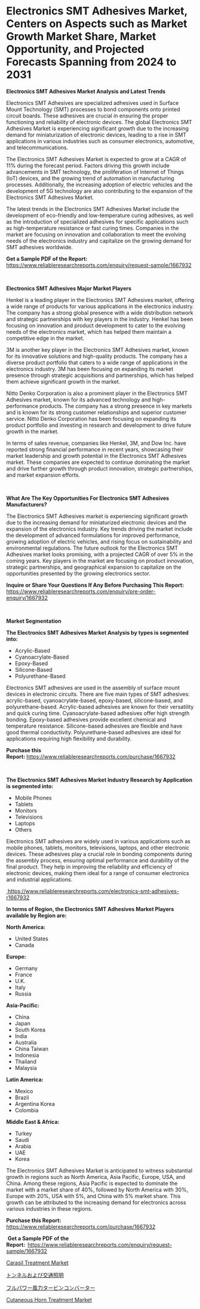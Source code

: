 <p><h1>Electronics SMT Adhesives Market, Centers on Aspects such as Market Growth Market Share, Market Opportunity, and Projected Forecasts Spanning from 2024 to 2031</h1></p><p><strong>Electronics SMT Adhesives Market Analysis and Latest Trends</strong></p>
<p><p>Electronics SMT Adhesives are specialized adhesives used in Surface Mount Technology (SMT) processes to bond components onto printed circuit boards. These adhesives are crucial in ensuring the proper functioning and reliability of electronic devices. The global Electronics SMT Adhesives Market is experiencing significant growth due to the increasing demand for miniaturization of electronic devices, leading to a rise in SMT applications in various industries such as consumer electronics, automotive, and telecommunications.</p><p>The Electronics SMT Adhesives Market is expected to grow at a CAGR of 11% during the forecast period. Factors driving this growth include advancements in SMT technology, the proliferation of Internet of Things (IoT) devices, and the growing trend of automation in manufacturing processes. Additionally, the increasing adoption of electric vehicles and the development of 5G technology are also contributing to the expansion of the Electronics SMT Adhesives Market.</p><p>The latest trends in the Electronics SMT Adhesives Market include the development of eco-friendly and low-temperature curing adhesives, as well as the introduction of specialized adhesives for specific applications such as high-temperature resistance or fast curing times. Companies in the market are focusing on innovation and collaboration to meet the evolving needs of the electronics industry and capitalize on the growing demand for SMT adhesives worldwide.</p></p>
<p><strong>Get a Sample PDF of the Report:&nbsp;</strong> <a href="https://www.reliableresearchreports.com/enquiry/request-sample/1667932">https://www.reliableresearchreports.com/enquiry/request-sample/1667932</a></p>
<p>&nbsp;</p>
<p><strong>Electronics SMT Adhesives Major Market Players</strong></p>
<p><p>Henkel is a leading player in the Electronics SMT Adhesives market, offering a wide range of products for various applications in the electronics industry. The company has a strong global presence with a wide distribution network and strategic partnerships with key players in the industry. Henkel has been focusing on innovation and product development to cater to the evolving needs of the electronics market, which has helped them maintain a competitive edge in the market.</p><p>3M is another key player in the Electronics SMT Adhesives market, known for its innovative solutions and high-quality products. The company has a diverse product portfolio that caters to a wide range of applications in the electronics industry. 3M has been focusing on expanding its market presence through strategic acquisitions and partnerships, which has helped them achieve significant growth in the market.</p><p>Nitto Denko Corporation is also a prominent player in the Electronics SMT Adhesives market, known for its advanced technology and high-performance products. The company has a strong presence in key markets and is known for its strong customer relationships and superior customer service. Nitto Denko Corporation has been focusing on expanding its product portfolio and investing in research and development to drive future growth in the market.</p><p>In terms of sales revenue, companies like Henkel, 3M, and Dow Inc. have reported strong financial performance in recent years, showcasing their market leadership and growth potential in the Electronics SMT Adhesives market. These companies are expected to continue dominating the market and drive further growth through product innovation, strategic partnerships, and market expansion efforts.</p></p>
<p>&nbsp;</p>
<p><strong>What Are The Key Opportunities For Electronics SMT Adhesives Manufacturers?</strong></p>
<p><p>The Electronics SMT Adhesives market is experiencing significant growth due to the increasing demand for miniaturized electronic devices and the expansion of the electronics industry. Key trends driving the market include the development of advanced formulations for improved performance, growing adoption of electric vehicles, and rising focus on sustainability and environmental regulations. The future outlook for the Electronics SMT Adhesives market looks promising, with a projected CAGR of over 5% in the coming years. Key players in the market are focusing on product innovation, strategic partnerships, and geographical expansion to capitalize on the opportunities presented by the growing electronics sector.</p></p>
<p><strong>Inquire or Share Your Questions If Any Before Purchasing This Report:</strong> <a href="https://www.reliableresearchreports.com/enquiry/pre-order-enquiry/1667932">https://www.reliableresearchreports.com/enquiry/pre-order-enquiry/1667932</a></p>
<p>&nbsp;</p>
<p><strong>Market Segmentation</strong></p>
<p><strong>The Electronics SMT Adhesives Market Analysis by types is segmented into:</strong></p>
<p><ul><li>Acrylic-Based</li><li>Cyanoacrylate-Based</li><li>Epoxy-Based</li><li>Silicone-Based</li><li>Polyurethane-Based</li></ul></p>
<p><p>Electronics SMT adhesives are used in the assembly of surface mount devices in electronic circuits. There are five main types of SMT adhesives: acrylic-based, cyanoacrylate-based, epoxy-based, silicone-based, and polyurethane-based. Acrylic-based adhesives are known for their versatility and quick curing time. Cyanoacrylate-based adhesives offer high strength bonding. Epoxy-based adhesives provide excellent chemical and temperature resistance. Silicone-based adhesives are flexible and have good thermal conductivity. Polyurethane-based adhesives are ideal for applications requiring high flexibility and durability.</p></p>
<p><strong>Purchase this Report:&nbsp;</strong><a href="https://www.reliableresearchreports.com/purchase/1667932">https://www.reliableresearchreports.com/purchase/1667932</a></p>
<p>&nbsp;</p>
<p><strong>The Electronics SMT Adhesives Market Industry Research by Application is segmented into:</strong></p>
<p><ul><li>Mobile Phones</li><li>Tablets</li><li>Monitors</li><li>Televisions</li><li>Laptops</li><li>Others</li></ul></p>
<p><p>Electronics SMT adhesives are widely used in various applications such as mobile phones, tablets, monitors, televisions, laptops, and other electronic devices. These adhesives play a crucial role in bonding components during the assembly process, ensuring optimal performance and durability of the final product. They help in improving the reliability and efficiency of electronic devices, making them ideal for a range of consumer electronics and industrial applications.</p></p>
<p><a href="https://www.reliableresearchreports.com/electronics-smt-adhesives-r1667932">&nbsp;https://www.reliableresearchreports.com/electronics-smt-adhesives-r1667932</a></p>
<p><strong>In terms of Region, the Electronics SMT Adhesives Market Players available by Region are:</strong></p>
<p>
    <p> <strong> North America: </strong>
        <ul>
            <li>United States</li>
            <li>Canada</li>
        </ul>
        </p> 
    <p> <strong> Europe: </strong>
        <ul>
            <li>Germany</li>
            <li>France</li>
            <li>U.K.</li>
            <li>Italy</li>
            <li>Russia</li>
        </ul>
        </p> 
    <p> <strong> Asia-Pacific: </strong>
        <ul>
            <li>China</li>
            <li>Japan</li>
            <li>South Korea</li>
            <li>India</li>
            <li>Australia</li>
            <li>China Taiwan</li>
            <li>Indonesia</li>
            <li>Thailand</li>
            <li>Malaysia</li>
        </ul>
        </p> 
    <p> <strong> Latin America: </strong>
        <ul>
            <li>Mexico</li>
            <li>Brazil</li>
            <li>Argentina Korea</li>
            <li>Colombia</li>
        </ul>
        </p> 
    <p> <strong> Middle East & Africa: </strong>
        <ul>
            <li>Turkey</li>
            <li>Saudi</li>
            <li>Arabia</li>
            <li>UAE</li>
            <li>Korea</li>
        </ul>
    </p>
    </p>
<p><p>The Electronics SMT Adhesives Market is anticipated to witness substantial growth in regions such as North America, Asia Pacific, Europe, USA, and China. Among these regions, Asia Pacific is expected to dominate the market with a market share of 40%, followed by North America with 30%, Europe with 20%, USA with 5%, and China with 5% market share. This growth can be attributed to the increasing demand for electronics across various industries in these regions.</p></p>
<p><strong>Purchase this Report: </strong><a href="https://www.reliableresearchreports.com/purchase/1667932">https://www.reliableresearchreports.com/purchase/1667932</a></p>
<p>&nbsp;<strong>Get a Sample PDF of the Report:&nbsp;&nbsp;</strong><a href="https://www.reliableresearchreports.com/enquiry/request-sample/1667932">https://www.reliableresearchreports.com/enquiry/request-sample/1667932</a></p>
<p><strong></strong></p>
<p><p><a href="https://github.com/ashepherd82/Market-Research-Report-List-5/blob/main/carasil-treatment-market.md">Carasil Treatment Market</a></p><p><a href="https://github.com/LuzHills1972/Market-Research-Report-List-1/blob/main/5765008176671.md">トンネルおよび交通照明</a></p><p><a href="https://github.com/kegley4963/Market-Research-Report-List-2/blob/main/8055499176670.md">フルパワー風力タービンコンバーター</a></p><p><a href="https://github.com/irfadac/Market-Research-Report-List-4/blob/main/cutaneous-horn-treatment-market.md">Cutaneous Horn Treatment Market</a></p></p>